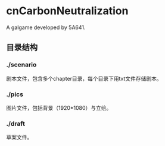 # cnCarbonNeutralization

A galgame developed by 5A641.

## 目录结构

### ./scenario

剧本文件，包含多个chapter目录，每个目录下用txt文件存储剧本。

### ./pics

图片文件，包括背景（1920\*1080）与立绘。

### ./draft

草案文件。